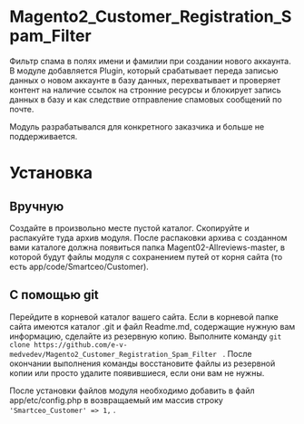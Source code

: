 # Magento2_Customer_Registration_Spam_Filter
Фильтр спама в полях имени и фамилии при создании нового аккаунта. В модуле добавляется Plugin, который срабатывает переда записью данных о новом аккаунте в базу данных,
перехватывает и проверяет контент на наличие ссылок на стронние ресурсы и блокирует запись данных в базу и как следствие отправление спамовых сообщений по почте.  

Модуль разрабатывался для конкретного заказчика и больше не поддерживается.

# Установка

## Вручную
Создайте в произвольно месте пустой каталог. Скопируйте и распакуйте туда архив модуля.
После распаковки архива с созданном вами каталоге должна появиться папка Magent02-Allreviews-master,
в которой будут файлы модуля с сохранением путей от корня сайта (то  есть app/code/Smartceo/Customer).

## С помощью git
Перейдите в корневой каталог вашего сайта. Если в корневой папке сайта имеются каталог .git и файл Readme.md, содержащие нужную вам информацию, сделайте из резервную копию.
Выполните команду ```git clone https://github.com/e-v-medvedev/Magento2_Customer_Registration_Spam_Filter ``` . После окончании выполнения команды восстановите файлы из резервной копии или просто удалите появившиеся, если они вам не нужны.


После установки файлов модуля необходимо добавить в файл app/etc/config.php в возвращаемый им массив строку ``` 'Smartceo_Customer' => 1, ``` .


